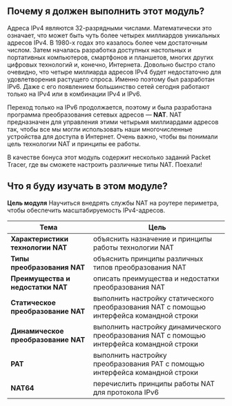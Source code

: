 <!-- 6.0.1 -->
##  Почему я должен выполнить этот модуль?

Адреса IPv4 являются 32-разрядными числами. Математически это означает, что может быть чуть более четырех миллиардов уникальных адресов IPv4. В 1980-х годах это казалось более чем достаточным числом. Затем началась разработка доступных настольных и портативных компьютеров, смартфонов и планшетов, многих других цифровых технологий и, конечно, Интернета. Довольно быстро стало очевидно, что четыре миллиарда адресов IPv4 будет недостаточно для удовлетворения растущего спроса. Именно поэтому был разработан IPv6. Даже с его появлением большинство сетей сегодня работают только на IPv4 или в комбинации IPv4 и IPv6.

Переход только на IPv6 продолжается, поэтому и была разработана программа преобразования сетевых адресов — **NAT**. NAT предназначен для управления этими четырьмя миллиардами адресов так, чтобы все мы могли использовать наши многочисленные устройства для доступа в Интернет. Очень важно, чтобы вы понимали цель технологии NAT и принципы ее работы.

В качестве бонуса этот модуль содержит несколько заданий Packet Tracer, где вы сможете настроить различные типы NAT. Поехали!

<!-- 6.0.2 -->
##  Что я буду изучать в этом модуле?

**Цель модуля**
Научиться внедрять службы NAT на роутере периметра, чтобы обеспечить масштабируемость IPv4-адресов.

| **Тема** | **Цель** |
| --- | --- |
| **Характеристики технологии NAT** | объяснить назначение и принципы работы технологии NAT |
| **Типы преобразования NAT** | объяснить принципы различных типов преобразования NAT |
| **Преимущества и недостатки NAT** | описать преимущества и недостатки преобразования NAT |
| **Статическое преобразование NAT** | выполнить настройку статического преобразования NAT с помощью интерфейса командной строки |
| **Динамическое преобразование NAT** | выполнить настройку динамического преобразования NAT с помощью интерфейса командной строки |
| **PAT** | выполнить настройку преобразования PAT с помощью интерфейса командной строки |
| **NAT64** | перечислить принципы работы NAT для протокола IPv6 |


